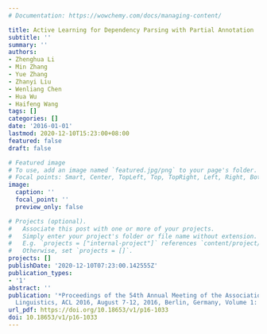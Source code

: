 ```yaml
---
# Documentation: https://wowchemy.com/docs/managing-content/

title: Active Learning for Dependency Parsing with Partial Annotation
subtitle: ''
summary: ''
authors:
- Zhenghua Li
- Min Zhang
- Yue Zhang
- Zhanyi Liu
- Wenliang Chen
- Hua Wu
- Haifeng Wang
tags: []
categories: []
date: '2016-01-01'
lastmod: 2020-12-10T15:23:00+08:00
featured: false
draft: false

# Featured image
# To use, add an image named `featured.jpg/png` to your page's folder.
# Focal points: Smart, Center, TopLeft, Top, TopRight, Left, Right, BottomLeft, Bottom, BottomRight.
image:
  caption: ''
  focal_point: ''
  preview_only: false

# Projects (optional).
#   Associate this post with one or more of your projects.
#   Simply enter your project's folder or file name without extension.
#   E.g. `projects = ["internal-project"]` references `content/project/deep-learning/index.md`.
#   Otherwise, set `projects = []`.
projects: []
publishDate: '2020-12-10T07:23:00.142555Z'
publication_types:
- '1'
abstract: ''
publication: '*Proceedings of the 54th Annual Meeting of the Association for Computational
  Linguistics, ACL 2016, August 7-12, 2016, Berlin, Germany, Volume 1: Long Papers*'
url_pdf: https://doi.org/10.18653/v1/p16-1033
doi: 10.18653/v1/p16-1033
---
```

